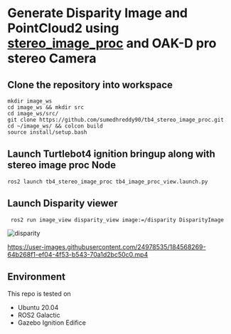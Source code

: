 # Generate Disparity Image and PointCloud2 using [stereo_image_proc](https://github.com/ros-perception/image_pipeline/tree/galactic/stereo_image_proc) and OAK-D pro stereo Camera

## Clone the repository into workspace
```
mkdir image_ws
cd image_ws && mkdir src
cd image_ws/src/
git clone https://github.com/sumedhreddy90/tb4_stereo_image_proc.git
cd ~/image_ws/ && colcon build
source install/setup.bash
```

## Launch Turtlebot4 ignition bringup along with stereo image proc Node

```
ros2 launch tb4_stereo_image_proc tb4_image_proc_view.launch.py
```

## Launch Disparity viewer
```
 ros2 run image_view disparity_view image:=/disparity DisparityImage
```

![disparity](https://user-images.githubusercontent.com/24978535/184568409-911c932b-cf09-412d-ba89-b0f5629f0cb9.png)

https://user-images.githubusercontent.com/24978535/184568269-64b268f1-ef04-4f53-b543-70a1d2bc50c0.mp4

## Environment
This repo is tested on 
- Ubuntu 20.04
- ROS2 Galactic
- Gazebo Ignition Edifice


